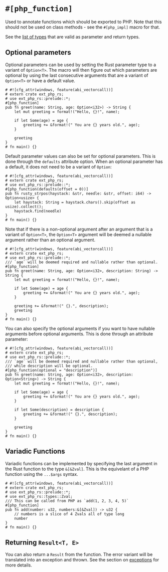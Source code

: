 # `#[php_function]`

Used to annotate functions which should be exported to PHP. Note that this
should not be used on class methods - see the `#[php_impl]` macro for that.

See the [list of types](../types/index.md) that are valid as parameter and
return types.

## Optional parameters

Optional parameters can be used by setting the Rust parameter type to a variant
of `Option<T>`. The macro will then figure out which parameters are optional by
using the last consecutive arguments that are a variant of `Option<T>` or have a
default value.

```rust,no_run
# #![cfg_attr(windows, feature(abi_vectorcall))]
# extern crate ext_php_rs;
# use ext_php_rs::prelude::*;
#[php_function]
pub fn greet(name: String, age: Option<i32>) -> String {
    let mut greeting = format!("Hello, {}!", name);

    if let Some(age) = age {
        greeting += &format!(" You are {} years old.", age);
    }

    greeting
}
# fn main() {}
```

Default parameter values can also be set for optional parameters. This is done
through the `defaults` attribute option. When an optional parameter has a
default, it does not need to be a variant of `Option`:

```rust,no_run
# #![cfg_attr(windows, feature(abi_vectorcall))]
# extern crate ext_php_rs;
# use ext_php_rs::prelude::*;
#[php_function(defaults(offset = 0))]
pub fn rusty_strpos(haystack: &str, needle: &str, offset: i64) -> Option<usize> {
    let haystack: String = haystack.chars().skip(offset as usize).collect();
    haystack.find(needle)
}
# fn main() {}
```

Note that if there is a non-optional argument after an argument that is a
variant of `Option<T>`, the `Option<T>` argument will be deemed a nullable
argument rather than an optional argument.

```rust,no_run
# #![cfg_attr(windows, feature(abi_vectorcall))]
# extern crate ext_php_rs;
# use ext_php_rs::prelude::*;
/// `age` will be deemed required and nullable rather than optional.
#[php_function]
pub fn greet(name: String, age: Option<i32>, description: String) -> String {
    let mut greeting = format!("Hello, {}!", name);

    if let Some(age) = age {
        greeting += &format!(" You are {} years old.", age);
    }

    greeting += &format!(" {}.", description);
    greeting
}
# fn main() {}
```

You can also specify the optional arguments if you want to have nullable
arguments before optional arguments. This is done through an attribute
parameter:

```rust,no_run
# #![cfg_attr(windows, feature(abi_vectorcall))]
# extern crate ext_php_rs;
# use ext_php_rs::prelude::*;
/// `age` will be deemed required and nullable rather than optional,
/// while description will be optional.
#[php_function(optional = "description")]
pub fn greet(name: String, age: Option<i32>, description: Option<String>) -> String {
    let mut greeting = format!("Hello, {}!", name);

    if let Some(age) = age {
        greeting += &format!(" You are {} years old.", age);
    }

    if let Some(description) = description {
        greeting += &format!(" {}.", description);
    }

    greeting
}
# fn main() {}
```

## Variadic Functions

Variadic functions can be implemented by specifying the last argument in the Rust
function to the type `&[&Zval]`. This is the equivelant of a PHP function using
the `...$args` syntax.

```rust,no_run
# #![cfg_attr(windows, feature(abi_vectorcall))]
# extern crate ext_php_rs;
# use ext_php_rs::prelude::*;
# use ext_php_rs::types::Zval;
/// This can be called from PHP as `add(1, 2, 3, 4, 5)`
#[php_function]
pub fn add(number: u32, numbers:&[&Zval]) -> u32 {
    // numbers is a slice of 4 Zvals all of type long
    number
}
# fn main() {}
```

## Returning `Result<T, E>`

You can also return a `Result` from the function. The error variant will be
translated into an exception and thrown. See the section on
[exceptions](../exceptions.md) for more details.
